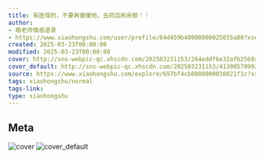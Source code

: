 ```yaml
---
title: 有医保的，不要再傻傻地，去药店刷余额！！
author:
- 萌老师情感语录
- https://www.xiaohongshu.com/user/profile/64d459b40000000025035a80?xsec_token=undefined
created: 2025-03-23T00:00:00
modified: 2025-03-23T00:00:00
cover: http://sns-webpic-qc.xhscdn.com/202503231153/264eddf6e32afb2569ae8bc2971d6a8e/1040g2sg30smns1njk66g5p6kb6q9emk05nl07lg!nc_n_webp_prv_1
cover_default: http://sns-webpic-qc.xhscdn.com/202503231153/413985799930d643e348afc7347fd295/1040g2sg30smns1njk66g5p6kb6q9emk05nl07lg!nc_n_webp_mw_1
source: https://www.xiaohongshu.com/explore/657bf4cb0000000038021f1c?xsec_token=ABgC4G6IMpuIyFvwwf-pP2Coo4mbcpRtIYwMrsegZfHok=
tags: xiaohongshu/normal
tags-link:
type: xiaohongshu
---
```


## Meta

![cover](http://sns-webpic-qc.xhscdn.com/202503231153/264eddf6e32afb2569ae8bc2971d6a8e/1040g2sg30smns1njk66g5p6kb6q9emk05nl07lg!nc_n_webp_prv_1)
![cover_default](http://sns-webpic-qc.xhscdn.com/202503231153/413985799930d643e348afc7347fd295/1040g2sg30smns1njk66g5p6kb6q9emk05nl07lg!nc_n_webp_mw_1)
